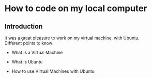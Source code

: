 # How to code on my local computer

## Introduction

It was a great pleasure to work on my virtual machine, with Ubuntu. Different points to know:

* What is a Virtual Machine

* What is Ubuntu

* How to use Virtual Machines with Ubuntu
